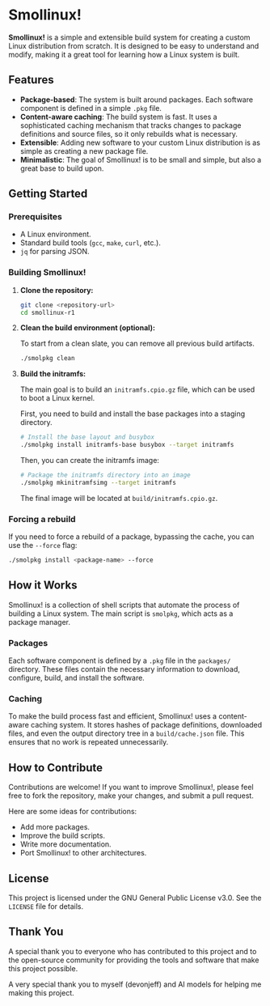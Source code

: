 # Smollinux!

**Smollinux!** is a simple and extensible build system for creating a custom Linux distribution from scratch. It is designed to be easy to understand and modify, making it a great tool for learning how a Linux system is built.

## Features

-   **Package-based**: The system is built around packages. Each software component is defined in a simple `.pkg` file.
-   **Content-aware caching**: The build system is fast. It uses a sophisticated caching mechanism that tracks changes to package definitions and source files, so it only rebuilds what is necessary.
-   **Extensible**: Adding new software to your custom Linux distribution is as simple as creating a new package file.
-   **Minimalistic**: The goal of Smollinux! is to be small and simple, but also a great base to build upon.

## Getting Started

### Prerequisites

-   A Linux environment.
-   Standard build tools (`gcc`, `make`, `curl`, etc.).
-   `jq` for parsing JSON.

### Building Smollinux!

1.  **Clone the repository:**

    ```bash
    git clone <repository-url>
    cd smollinux-r1
    ```

2.  **Clean the build environment (optional):**

    To start from a clean slate, you can remove all previous build artifacts.

    ```bash
    ./smolpkg clean
    ```

3.  **Build the initramfs:**

    The main goal is to build an `initramfs.cpio.gz` file, which can be used to boot a Linux kernel.

    First, you need to build and install the base packages into a staging directory.

    ```bash
    # Install the base layout and busybox
    ./smolpkg install initramfs-base busybox --target initramfs
    ```

    Then, you can create the initramfs image:

    ```bash
    # Package the initramfs directory into an image
    ./smolpkg mkinitramfsimg --target initramfs
    ```

    The final image will be located at `build/initramfs.cpio.gz`.

### Forcing a rebuild

If you need to force a rebuild of a package, bypassing the cache, you can use the `--force` flag:

```bash
./smolpkg install <package-name> --force
```

## How it Works

Smollinux! is a collection of shell scripts that automate the process of building a Linux system. The main script is `smolpkg`, which acts as a package manager.

### Packages

Each software component is defined by a `.pkg` file in the `packages/` directory. These files contain the necessary information to download, configure, build, and install the software.

### Caching

To make the build process fast and efficient, Smollinux! uses a content-aware caching system. It stores hashes of package definitions, downloaded files, and even the output directory tree in a `build/cache.json` file. This ensures that no work is repeated unnecessarily.

## How to Contribute

Contributions are welcome! If you want to improve Smollinux!, please feel free to fork the repository, make your changes, and submit a pull request.

Here are some ideas for contributions:

-   Add more packages.
-   Improve the build scripts.
-   Write more documentation.
-   Port Smollinux! to other architectures.

## License

This project is licensed under the GNU General Public License v3.0. See the `LICENSE` file for details.
## Thank You

A special thank you to everyone who has contributed to this project and to the open-source community for providing the tools and software that make this project possible.

A very special thank you to myself (devonjeff) and AI models for helping me making this project.